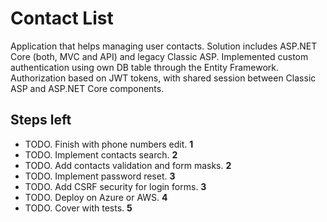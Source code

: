 # Contact List

Application that helps managing user contacts. Solution includes ASP.NET Core (both, MVC and API) and legacy Classic ASP. Implemented custom authentication using own DB table through the Entity Framework. Authorization based on JWT tokens, with shared session between Classic ASP and ASP.NET Core components.

## Steps left


- TODO. Finish with phone numbers edit. **1**
- TODO. Implement contacts search. **2**
- TODO. Add contacts validation and form masks. **2**
- TODO. Implement password reset. **3**
- TODO. Add CSRF security for login forms. **3**
- TODO. Deploy on Azure or AWS. **4**
- TODO. Cover with tests. **5**